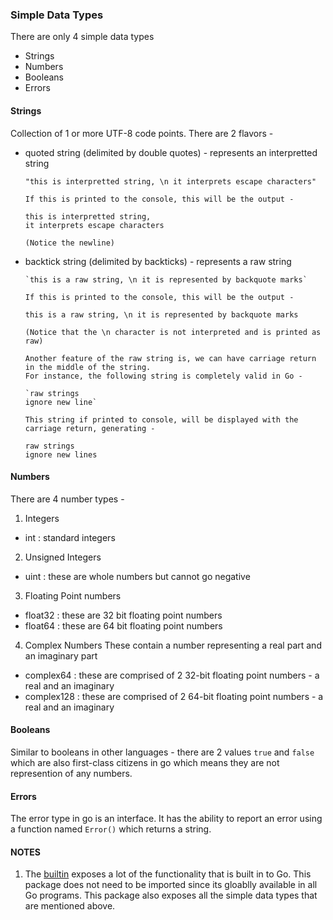 ### Simple Data Types

There are only 4 simple data types 
 - Strings
 - Numbers
 - Booleans
 - Errors

 #### Strings

 Collection of 1 or more UTF-8 code points. There are 2 flavors - 
  - quoted string (delimited by double quotes) - represents an interpretted string
    ```
    "this is interpretted string, \n it interprets escape characters"

    If this is printed to the console, this will be the output - 

    this is interpretted string, 
    it interprets escape characters

    (Notice the newline)
    ```
  - backtick string (delimited by backticks) - represents a raw string
    ```
    `this is a raw string, \n it is represented by backquote marks`

    If this is printed to the console, this will be the output -

    this is a raw string, \n it is represented by backquote marks

    (Notice that the \n character is not interpreted and is printed as raw)

    Another feature of the raw string is, we can have carriage return in the middle of the string.
    For instance, the following string is completely valid in Go - 

    `raw strings
    ignore new line`

    This string if printed to console, will be displayed with the carriage return, generating - 

    raw strings
    ignore new lines
    ```

 #### Numbers

 There are 4 number types - 
 1. Integers
  - int : standard integers 
 2. Unsigned Integers
  - uint : these are whole numbers but cannot go negative
 3. Floating Point numbers
  - float32 : these are 32 bit floating point numbers
  - float64 : these are 64 bit floating point numbers
 4. Complex Numbers
    These contain a number representing a real part and an imaginary part
  - complex64 : these are comprised of 2 32-bit floating point numbers - a real and an imaginary
  - complex128 : these are comprised of 2 64-bit floating point numbers - a real and an imaginary
 
 #### Booleans

 Similar to booleans in other languages - there are 2 values `true` and `false` which are also first-class citizens in go which means they are not 
 represention of any numbers.

 #### Errors

The error type in go is an interface. It has the ability to report an error using a function named `Error()` which returns a string.

#### NOTES
1. The [builtin](https://pkg.go.dev/builtin) exposes a lot of the functionality that is built in to Go. This package does not need to be imported since its gloablly available in all
Go programs. This package also exposes all the simple data types that are mentioned above.